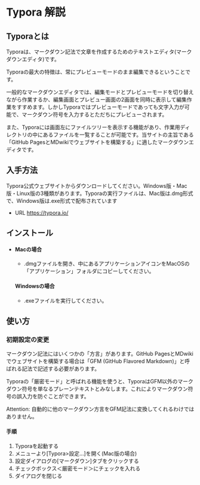 # Typora 解説

## Typoraとは
Typoraは、マークダウン記法で文章を作成するためのテキストエディタ(マークダウンエディタ)です。

Typoraの最大の特徴は、常にプレビューモードのまま編集できるということです。

一般的なマークダウンエディタでは、編集モードとプレビューモードを切り替えながら作業するか、編集画面とプレビュー画面の2画面を同時に表示して編集作業をすすめます。しかしTyporaではプレビューモードであっても文字入力が可能で、マークダウン符号を入力するとただちにプレビューされます。

また、Typoraには画面左にファイルツリーを表示する機能があり、作業用ディレクトリの中にあるファイルを一覧することが可能です。当サイトの主旨である「GitHub PagesとMDwikiでウェブサイトを構築する」に適したマークダウンエディタです。

## 入手方法

Typora公式ウェブサイトからダウンロードしてください。Windows版・Mac版・Linux版の3種類があります。Typoraの実行ファイルは、Mac版は.dmg形式で、Windows版は.exe形式で配布されています

* URL https://typora.io/

## インストール

* #### Macの場合

  * .dmgファイルを開き、中にあるアプリケーションアイコンをMacOSの「アプリケーション」フォルダにコピーしてください。

  #### Windowsの場合

  * .exeファイルを実行してください。

## 使い方

### 初期設定の変更

マークダウン記法にはいくつかの「方言」があります。GitHub PagesとMDwikiでウェブサイトを構築する場合は「GFM (GitHub Flavored Markdown)」と呼ばれる記法で記述する必要があります。

Typoraの「厳密モード」と呼ばれる機能を使うと、TyporaはGFM以外のマークダウン符号を単なるプレーンテキストとみなします。これによりマークダウン符号の誤入力を防ぐことができます。

Attention: 自動的に他のマークダウン方言をGFM記法に変換してくれるわけではありません。

#### 手順

1. Typoraを起動する
1. メニューより[Typora>設定…]を開く(Mac版の場合)
1. 設定ダイアログの[マークダウン]タブをクリックする
1. チェックボックス＜厳密モード＞にチェックを入れる
1. ダイアログを閉じる